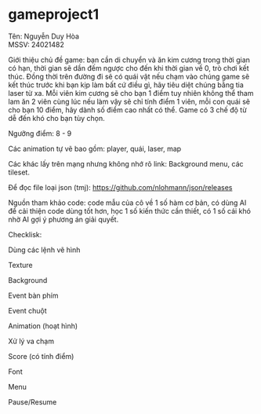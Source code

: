 # gameproject1
 Tên: Nguyễn Duy Hòa      
 MSSV: 24021482
 
  Giới thiệu chủ đề game: bạn cần di chuyển và ăn kim cương trong thời gian có hạn, thời gian sẽ dần đếm ngược cho đến khi thời gian về 0, trò chơi kết thúc.
  Đồng thời trên đường đi sẽ có quái vật nếu chạm vào chúng game sẽ kết thúc trước khi bạn kịp làm bất cứ điều gì, hãy tiêu diệt chúng bằng tia laser từ xa. Mỗi 
  viên kim cương sẽ cho bạn 1 điểm tuy nhiên không thể tham lam ăn 2 viên cùng lúc nếu làm vậy sẽ chỉ tính điểm 1 viên, mỗi con quái sẽ cho bạn 10 điểm, hãy dành
  số điểm cao nhất có thể. Game có 3 chế độ từ dễ đến khó cho bạn tùy chọn.
  
Ngưỡng điểm: 8 - 9

Các animation tự vẽ bao gồm: player, quái, laser, map

Các khác lấy trên mạng nhưng không nhớ rõ link: Background menu, các tileset. 

Để đọc file loại json (tmj): https://github.com/nlohmann/json/releases

Nguồn tham khảo code: code mẫu của cô về 1 số hàm cơ bản, có dùng AI để cải thiện code dùng tốt hơn, học 1 số kiến thức cần thiết, có 1 số cái khó nhờ AI gợi ý 
phương án giải quyết.

Checklisk:

Dùng các lệnh vẽ hình

Texture

Background

Event bàn phím

Event chuột

Animation (hoạt hình)

Xử lý va chạm

Score (có tính điểm)

Font

Menu

Pause/Resume
